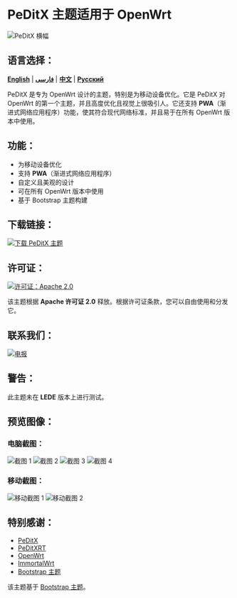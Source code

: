 # PeDitX 主题适用于 OpenWrt

![PeDitX 横幅](https://raw.githubusercontent.com/peditx/luci-theme-peditx/refs/heads/main/luasrc/brand.png)

## 语言选择：

[**English**](README_en.md) | [**فارسی**](README_fa.md) | [**中文**](README_zh.md) | [**Русский**](README_ru.md)

PeDitX 是专为 OpenWrt 设计的主题，特别是为移动设备优化。它是 PeDitX 对 OpenWrt 的第一个主题，并且高度优化且视觉上很吸引人。它还支持 **PWA**（渐进式网络应用程序）功能，使其符合现代网络标准，并且易于在所有 OpenWrt 版本中使用。

## 功能：

- 为移动设备优化
- 支持 **PWA**（渐进式网络应用程序）
- 自定义且美观的设计
- 可在所有 OpenWrt 版本中使用
- 基于 Bootstrap 主题构建

## 下载链接：
[![下载 PeDitX 主题](https://img.shields.io/github/downloads/peditx/luci-theme-peditx/total.svg)](https://github.com/peditx/luci-theme-peditx/releases)

## 许可证：
[![许可证：Apache 2.0](https://img.shields.io/badge/License-Apache%202.0-blue.svg)](https://opensource.org/licenses/Apache-2.0)

该主题根据 **Apache 许可证 2.0** 释放。根据许可证条款，您可以自由使用和分发它。

## 联系我们：
[![电报](https://img.shields.io/badge/Telegram-加入现在-blue.svg)](https://t.me/peditx)

## 警告：
此主题未在 **LEDE** 版本上进行测试。

## 预览图像：

### 电脑截图：
![截图 1](https://raw.githubusercontent.com/peditx/luci-theme-peditx/refs/heads/main/screenshots/1.png)
![截图 2](https://raw.githubusercontent.com/peditx/luci-theme-peditx/refs/heads/main/screenshots/2.png)
![截图 3](https://raw.githubusercontent.com/peditx/luci-theme-peditx/refs/heads/main/screenshots/3.png)
![截图 4](https://raw.githubusercontent.com/peditx/luci-theme-peditx/refs/heads/main/screenshots/4.png)

### 移动截图：
![移动截图 1](https://raw.githubusercontent.com/peditx/luci-theme-peditx/refs/heads/main/screenshots/m1.PNG)
![移动截图 2](https://raw.githubusercontent.com/peditx/luci-theme-peditx/refs/heads/main/screenshots/m2.PNG)

## 特别感谢：

- [PeDitX](https://github.com/peditx)
- [PeDitXRT](https://github.com/peditx/peditxrt)
- [OpenWrt](https://github.com/openwrt)
- [ImmortalWrt](https://github.com/immortalwrt)
- [Bootstrap 主题](https://github.com/twbs/bootstrap)

该主题基于 [Bootstrap 主题](https://github.com/twbs/bootstrap)。
